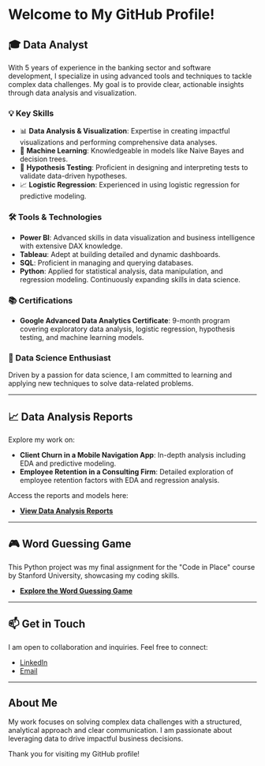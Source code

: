 # Welcome to My GitHub Profile!

## 🎓 Data Analyst

With 5 years of experience in the banking sector and software development, I specialize in using advanced tools and techniques to tackle complex data challenges. 
My goal is to provide clear, actionable insights through data analysis and visualization.

### 💡 Key Skills
- 📊 **Data Analysis & Visualization**: Expertise in creating impactful visualizations and performing comprehensive data analyses.
- 🤖 **Machine Learning**: Knowledgeable in models like Naive Bayes and decision trees.
- 🔬 **Hypothesis Testing**: Proficient in designing and interpreting tests to validate data-driven hypotheses.
- 📈 **Logistic Regression**: Experienced in using logistic regression for predictive modeling.

### 🛠️ Tools & Technologies
- **Power BI**: Advanced skills in data visualization and business intelligence with extensive DAX knowledge.
- **Tableau**: Adept at building detailed and dynamic dashboards.
- **SQL**: Proficient in managing and querying databases.
- **Python**: Applied for statistical analysis, data manipulation, and regression modeling. Continuously expanding skills in data science.

### 📚 Certifications
- **Google Advanced Data Analytics Certificate**: 9-month program covering exploratory data analysis, logistic regression, hypothesis testing, and machine learning models.
### 🚀 Data Science Enthusiast
Driven by a passion for data science, I am committed to learning and applying new techniques to solve data-related problems.

---

## 📈 **Data Analysis Reports**
Explore my work on:
- **Client Churn in a Mobile Navigation App**: In-depth analysis including EDA and predictive modeling.
- **Employee Retention in a Consulting Firm**: Detailed exploration of employee retention factors with EDA and regression analysis.

Access the reports and models here:

- [**View Data Analysis Reports**](https://drive.google.com/drive/folders/1LufYgH-iAzBnxcNzL9jDauPsEi2eUL4Z?usp=sharing)

---

## 🎮 **Word Guessing Game**
This Python project was my final assignment for the "Code in Place" course by Stanford University, showcasing my coding skills.

- [**Explore the Word Guessing Game**](https://codeinplace.stanford.edu/cip3/share/9zXfwphXidIrF12udhF9)

---

## 📫 Get in Touch

I am open to collaboration and inquiries. Feel free to connect:

- [LinkedIn](https://www.linkedin.com/in/isabel-vasco-349565182/)
- [Email](mailto:idrfv@icloud.com)

---

## About Me
 
My work focuses on solving complex data challenges with a structured, analytical approach and clear communication. 
I am passionate about leveraging data to drive impactful business decisions.


Thank you for visiting my GitHub profile!
